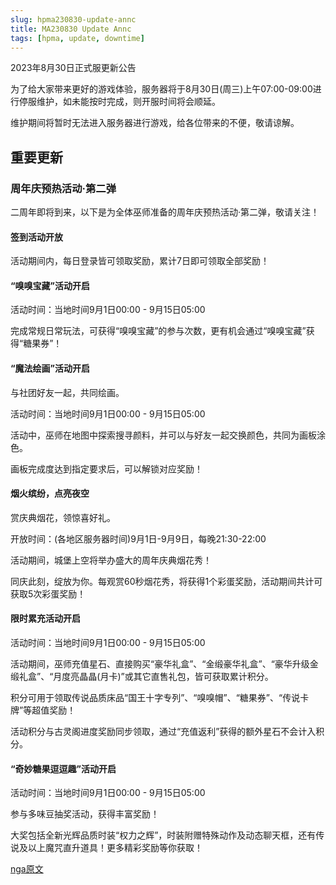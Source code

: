 ```yaml
---
slug: hpma230830-update-annc
title: MA230830 Update Annc
tags: [hpma, update, downtime]
---
```


2023年8月30日正式服更新公告

<!--truncate-->

为了给大家带来更好的游戏体验，服务器将于8月30日(周三)上午07:00-09:00进行停服维护，如未能按时完成，则开服时间将会顺延。

维护期间将暂时无法进入服务器进行游戏，给各位带来的不便，敬请谅解。



## 重要更新

### 周年庆预热活动·第二弹

二周年即将到来，以下是为全体巫师准备的周年庆预热活动·第二弹，敬请关注！

#### 签到活动开放

活动期间内，每日登录皆可领取奖励，累计7日即可领取全部奖励！

#### “嗅嗅宝藏”活动开启

活动时间：当地时间9月1日00:00 - 9月15日05:00

完成常规日常玩法，可获得“嗅嗅宝藏”的参与次数，更有机会通过“嗅嗅宝藏”获得“糖果券”！

#### “魔法绘画”活动开启

与社团好友一起，共同绘画。

活动时间：当地时间9月1日00:00 - 9月15日05:00

活动中，巫师在地图中探索搜寻颜料，并可以与好友一起交换颜色，共同为画板涂色。

画板完成度达到指定要求后，可以解锁对应奖励！

#### 烟火缤纷，点亮夜空

赏庆典烟花，领惊喜好礼。

开放时间：(各地区服务器时间)9月1日-9月9日，每晚21:30-22:00

活动期间，城堡上空将举办盛大的周年庆典烟花秀！

同庆此刻，绽放为你。每观赏60秒烟花秀，将获得1个彩蛋奖励，活动期间共计可获取5次彩蛋奖励！

#### 限时累充活动开启

活动时间：当地时间9月1日00:00 - 9月15日05:00

活动期间，巫师充值星石、直接购买“豪华礼盒”、“金缎豪华礼盒”、“豪华升级金缎礼盒”、“月度亮晶晶(月卡)”或其它直售礼包，皆可获取累计积分。

积分可用于领取传说品质床品“国王十字专列”、“嗅嗅帽”、“糖果券”、“传说卡牌”等超值奖励！

活动积分与古灵阁进度奖励同步领取，通过“充值返利”获得的额外星石不会计入积分。

#### “奇妙糖果逗逗趣”活动开启

活动时间：当地时间9月1日00:00 - 9月15日05:00

参与多味豆抽奖活动，获得丰富奖励！

大奖包括全新光辉品质时装“权力之辉”，时装附赠特殊动作及动态聊天框，还有传说及以上魔咒直升道具！更多精彩奖励等你获取！



[nga原文](https://ngabbs.com/read.php?&tid=37545358)